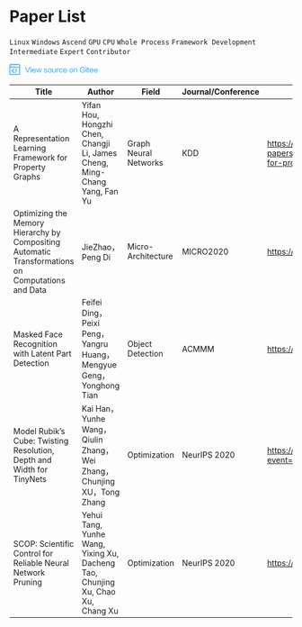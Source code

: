 # Paper List

`Linux` `Windows` `Ascend` `GPU` `CPU` `Whole Process` `Framework Development` `Intermediate` `Expert` `Contributor`

<a href="https://gitee.com/mindspore/docs/blob/master/docs/note/source_en/paper_list.md" target="_blank"><img src="./_static/logo_source.png"></a>

| Title                                                     | Author                                                     | Field       | Journal/Conference  | Link                                                     |
| ------------------------------------------------------------ | ------------------------------------------------------------ | ---------- | -------------- | ------------------------------------------------------------ |
| A   Representation Learning Framework for Property Graphs    | Yifan Hou,   Hongzhi Chen, Changji Li, James Cheng, Ming-Chang Yang, Fan Yu | Graph Neural Networks | KDD            | <https://www.kdd.org/kdd2019/accepted-papers/view/a-representation-learning-framework-for-property-graphs> |
| Optimizing the Memory Hierarchy by Compositing Automatic   Transformations on Computations and Data | JieZhao，Peng   Di                                           | Micro-Architecture | MICRO2020      | <https://micro2020.hotcrp.com/paper/793>                     |
| Masked Face   Recognition with Latent Part Detection         | Feifei   Ding，Peixi Peng，Yangru Huang，Mengyue Geng，Yonghong Tian | Object Detection   | ACMMM          | <https://dl.acm.org/doi/10.1145/3394171.3413731>             |
| Model   Rubik’s Cube: Twisting Resolution, Depth and Width for TinyNets | Kai   Han，Yunhe Wang，Qiulin Zhang，Wei Zhang，Chunjing XU，Tong Zhang | Optimization  | NeurIPS 2020   | <https://nips.cc/Conferences/2020/ScheduleMultitrack?event=17154> |
| SCOP:   Scientific Control for Reliable Neural Network Pruning | Yehui   Tang, Yunhe Wang, Yixing Xu, Dacheng Tao, Chunjing Xu, Chao Xu, Chang Xu | Optimization   | NeurIPS   2020 | <https://arxiv.org/abs/2010.10732>                             |
